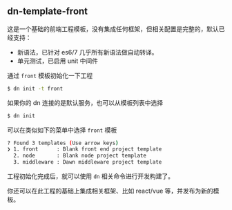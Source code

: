 ## dn-template-front

这是一个基础的前端工程模板，没有集成任何框架，但相关配置是完整的，默认已经支持：

- 新语法，已针对 es6/7 几乎所有新语法做自动转译。
- 单元测试，已启用 unit 中间件

通过 `front` 模板初始化一下工程

```sh
$ dn init -t front
```

如果你的 dn 连接的是默认服务，也可以从模板列表中选择

```sh
$ dn init
```

可以在类似如下的菜单中选择 `front` 模板
```sh
? Found 3 templates (Use arrow keys)
❯ 1. front      : Blank front end project template
  2. node       : Blank node project template
  3. middleware : Dawn middleware project template
```

工程初始化完成后，就可以使用 `dn` 相关命令进行开发构建了。

你还可以在此工程的基础上集成相关框架、比如 react/vue 等，并发布为新的模板。